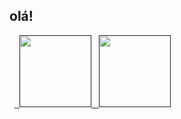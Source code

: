 ## olá!

<div>
  <a href="">
  <img height="115em" src="https://github-readme-stats.vercel.app/api?username=JG-Bots&show_icons=true&theme=dark&include_all_commits=true&count_private=true"/>
  <img height="115em" src="https://github-readme-stats.vercel.app/api/top-langs/?username=JG-Bots&layout=compact&langs_count=16&theme=dark"/>
</div>
